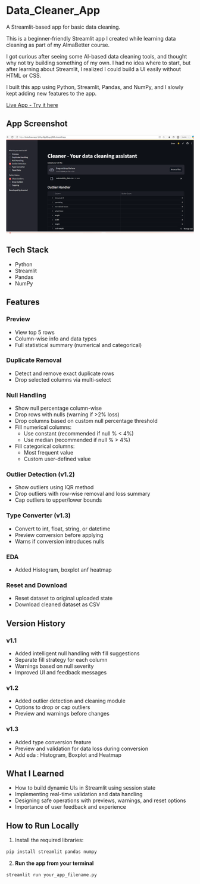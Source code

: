 # Data_Cleaner_App

A Streamlit-based app for basic data cleaning.

This is a beginner-friendly Streamlit app I created while learning data cleaning as part of my AlmaBetter course.

I got curious after seeing some AI-based data cleaning tools, and thought why not try building something of my own. I had no idea where to start, but after learning about Streamlit, I realized I could build a UI easily without HTML or CSS.

I built this app using Python, Streamlit, Pandas, and NumPy, and I slowly kept adding new features to the app.

[Live App - Try it here](https://datacleanerapp-5yhhyr4tjrpffpuycj384b.streamlit.app/)

## App Screenshot

![App Screenshot](demo/Screenshot.png)

## Tech Stack

- Python
- Streamlit
- Pandas
- NumPy

## Features

### Preview
- View top 5 rows
- Column-wise info and data types
- Full statistical summary (numerical and categorical)

### Duplicate Removal
- Detect and remove exact duplicate rows
- Drop selected columns via multi-select

### Null Handling
- Show null percentage column-wise
- Drop rows with nulls (warning if >2% loss)
- Drop columns based on custom null percentage threshold
- Fill numerical columns:
  - Use constant (recommended if null % < 4%)
  - Use median (recommended if null % > 4%)
- Fill categorical columns:
  - Most frequent value
  - Custom user-defined value

### Outlier Detection (v1.2)
- Show outliers using IQR method
- Drop outliers with row-wise removal and loss summary
- Cap outliers to upper/lower bounds

### Type Converter (v1.3)
- Convert to int, float, string, or datetime
- Preview conversion before applying
- Warns if conversion introduces nulls

### EDA
- Added Histogram, boxplot anf heatmap 

### Reset and Download
- Reset dataset to original uploaded state
- Download cleaned dataset as CSV

## Version History

### v1.1
- Added intelligent null handling with fill suggestions
- Separate fill strategy for each column
- Warnings based on null severity
- Improved UI and feedback messages

### v1.2
- Added outlier detection and cleaning module
- Options to drop or cap outliers
- Preview and warnings before changes

### v1.3
- Added type conversion feature
- Preview and validation for data loss during conversion
- Add eda : Histogram, Boxplot and Heatmap

## What I Learned

- How to build dynamic UIs in Streamlit using session state
- Implementing real-time validation and data handling
- Designing safe operations with previews, warnings, and reset options
- Importance of user feedback and experience

## How to Run Locally

1. Install the required libraries:

```bash
pip install streamlit pandas numpy
```

2. **Run the app from your terminal**

```bash
streamlit run your_app_filename.py
```
